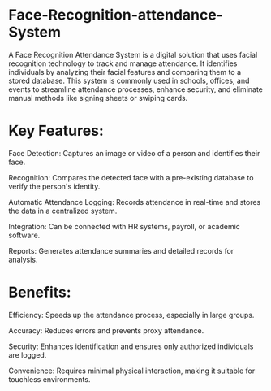 # Face-Recognition-attendance-System
A Face Recognition Attendance System is a digital solution that uses facial recognition technology to track and manage attendance. It identifies individuals by analyzing their facial features and comparing them to a stored database. This system is commonly used in schools, offices, and events to streamline attendance processes, enhance security, and eliminate manual methods like signing sheets or swiping cards.

# Key Features:
Face Detection: Captures an image or video of a person and identifies their face.

Recognition: Compares the detected face with a pre-existing database to verify the person's identity.

Automatic Attendance Logging: Records attendance in real-time and stores the data in a centralized system.

Integration: Can be connected with HR systems, payroll, or academic software.

Reports: Generates attendance summaries and detailed records for analysis.

# Benefits:
Efficiency: Speeds up the attendance process, especially in large groups.

Accuracy: Reduces errors and prevents proxy attendance.

Security: Enhances identification and ensures only authorized individuals are logged.

Convenience: Requires minimal physical interaction, making it suitable for touchless environments.
